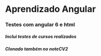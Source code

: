 # Aprendizado Angular
### Testes com angular 6 e html
##### Inclui testes de cursos realizados
##### Clonado também no noteCV2
